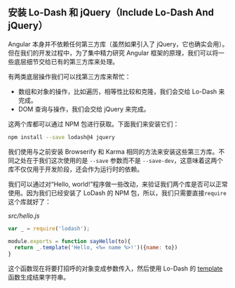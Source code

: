 ## 安装 Lo-Dash 和 jQuery（Include Lo-Dash And jQuery）

Angular 本身并不依赖任何第三方库（虽然如果引入了 jQuery，它也确实会用）。但在我们的开发过程中，为了集中精力研究 Angular 框架的原理，我们可以将一些底层细节交给已有的第三方库来处理。

有两类底层操作我们可以找第三方库来帮忙：

- 数组和对象的操作，比如遍历，相等性比较和克隆，我们会交给 Lo-Dash 来完成。
- DOM 查询与操作，我们会交给 jQuery 来完成。

这两个库都可以通过 NPM 包进行获取。下面我们来安装它们：

```bash
npm install --save lodash@4 jquery
``` 

我们使用与之前安装 Browserify 和 Karma 相同的方法来安装这些第三方库。不同之处在于我们这次使用的是 `--save` 参数而不是 `--save-dev`，这意味着这两个库不仅仅用于开发阶段，还会作为运行时的依赖。

我们可以通过对“Hello, world!”程序做一些改动，来验证我们两个库是否可以正常使用。因为我们已经安装了 LoDash 的 NPM 包，所以，我们只需要直接`require`这个库就好了：

_src/hello.js_

```js
var _ = require('lodash');

module.exports = function sayHello(to){
  return _.template('Hello, <%= name %>!')({name: to})
}
```

这个函数现在将要打招呼的对象变成参数传入，然后使用 Lo-Dash 的 [template](https://lodash.com/docs#template) 函数生成结果字符串。